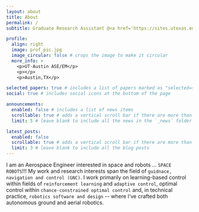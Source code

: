 ```yaml
---
layout: about
title: About
permalink: /
subtitle: Graduate Research Assistant @<a href='https://sites.utexas.edu/cdus/'>UT-Austin CDUS</a>

profile:
  align: right
  image: prof_pic.jpg
  image_circular: false # crops the image to make it circular
  more_info: >
    <p>UT-Austin ASE/EM</p>
    <p></p>
    <p>Austin,TX</p>

selected_papers: true # includes a list of papers marked as "selected={true}"
social: true # includes social icons at the bottom of the page

announcements:
  enabled: false # includes a list of news items
  scrollable: true # adds a vertical scroll bar if there are more than 3 news items
  limit: 5 # leave blank to include all the news in the `_news` folder

latest_posts:
  enabled: false
  scrollable: true # adds a vertical scroll bar if there are more than 3 new posts items
  limit: 3 # leave blank to include all the blog posts
---
```


I am an Aerospace Engineer interested in space and robots ... `SPACE ROBOTS`!!! My work and research interests span the field of `guidnace, navigation and control (GNC)`. I work primarily on learning-based control within fields of `reinforcement learning` and `adaptive control`, optimal control within `chance-constrained optimal control` and, in technical practice, `robotics software and design` -- where I've crafted both autonomous ground and aerial robotics. 
